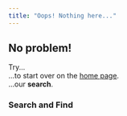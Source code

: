 ```yaml
---
title: "Oops! Nothing here..."
---
```

## No problem!

Try...  
...to start over on the [home page]({{site.url}}).  
...our **search**.


### Search and Find
